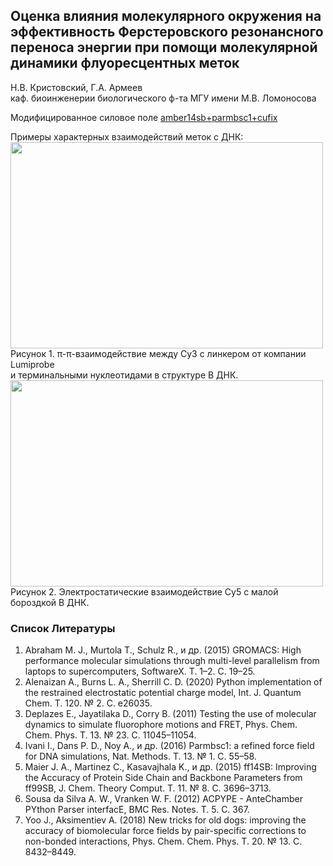 ## Оценка влияния молекулярного окружения на эффективность Ферстеровского резонансного переноса энергии при помощи молекулярной динамики флуоресцентных меток
Н.В. Кристовский, Г.А. Армеев \
каф. биоинженерии биологического ф-та МГУ имени М.В. Ломоносова

Модифицированное силовое поле [amber14sb+parmbsc1+cufix](https://github.com/NVKristovs/MD_FRET/blob/main/amber14sb_parmbsc1_cufix.ff.zip)

Примеры характерных взаимодействий меток с ДНК:\
<img src="https://github.com/NVKristovs/MD_FRET/blob/main/Gif/LUM_cy3.gif" width="500" height="330"/> \
Рисунок 1. π-π-взаимодействие между Сy3 с линкером от компании Lumiprobe \
и терминальными нуклеотидами в структуре В ДНК. \
<img src="https://github.com/NVKristovs/MD_FRET/blob/main/Gif/LUM_cy5.gif" width="500" height="330"/> \
Рисунок 2. Электростатические взаимодействие Cy5 с малой бороздкой В ДНК. 

### Список Литературы
1. Abraham M. J., Murtola T., Schulz R., и др. (2015) GROMACS: High performance molecular simulations through multi-level parallelism from laptops to supercomputers, SoftwareX. Т. 1–2. С. 19–25.
2. Alenaizan A., Burns L. A., Sherrill C. D. (2020) Python implementation of the restrained electrostatic potential charge model, Int. J. Quantum Chem. Т. 120. № 2. С. e26035.
3. Deplazes E., Jayatilaka D., Corry B. (2011) Testing the use of molecular dynamics to simulate fluorophore motions and FRET, Phys. Chem. Chem. Phys. Т. 13. № 23. С. 11045–11054.
4. Ivani I., Dans P. D., Noy A., и др. (2016) Parmbsc1: a refined force field for DNA simulations, Nat. Methods. Т. 13. № 1. С. 55–58.
5. Maier J. A., Martinez C., Kasavajhala K., и др. (2015) ff14SB: Improving the Accuracy of Protein Side Chain and Backbone Parameters from ff99SB, J. Chem. Theory Comput. Т. 11. № 8. С. 3696–3713.
6. Sousa da Silva A. W., Vranken W. F. (2012) ACPYPE - AnteChamber PYthon Parser interfacE, BMC Res. Notes. Т. 5. С. 367.
7. Yoo J., Aksimentiev A. (2018) New tricks for old dogs: improving the accuracy of biomolecular force fields by pair-specific corrections to non-bonded interactions, Phys. Chem. Chem. Phys. Т. 20. № 13. С. 8432–8449.
